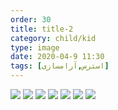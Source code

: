 ```yaml
---
order: 30
title: title-2
category: child/kid
type: image
date: 2020-04-9 11:30
tags: [استرس,آرامسازی]
---
```


![](../../static/images/stress-kid-1.webp)
![](../../static/images/stress-kid-2.webp)
![](../../static/images/stress-kid-3.webp)
![](../../static/images/stress-kid-4.webp)
![](../../static/images/stress-kid-5.webp)
![](../../static/images/stress-kid-6.webp)
![](../../static/images/stress-kid-7.webp)